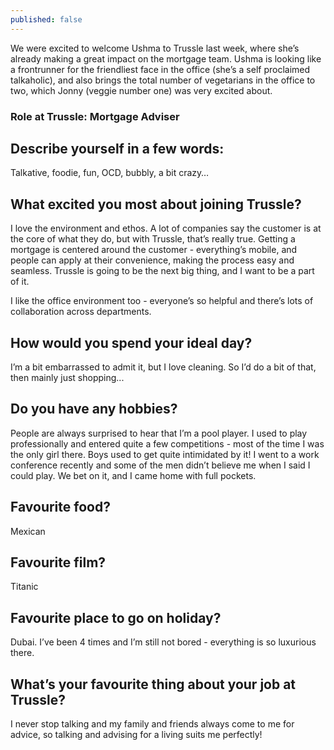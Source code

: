 ```yaml
---
published: false
---
```


We were excited to welcome Ushma to Trussle last week, where she’s already making a great impact on the mortgage team. Ushma is looking like a frontrunner for the friendliest face in the office (she’s a self proclaimed talkaholic), and also brings the total number of vegetarians in the office to two, which Jonny (veggie number one) was very excited about. 

### Role at Trussle: Mortgage Adviser

## Describe yourself in a few words:
Talkative, foodie, fun, OCD, bubbly, a bit crazy…

## What excited you most about joining Trussle?
I love the environment and ethos. A lot of companies say the customer is at the core of what they do, but with Trussle, that’s really true. Getting a mortgage is centered around the customer - everything’s mobile, and people can apply at their convenience, making the process easy and seamless. Trussle is going to be the next big thing, and I want to be a part of it.

I like the office environment too - everyone’s so helpful and there’s lots of collaboration across departments. 

## How would you spend your ideal day?
I’m a bit embarrassed to admit it, but I love cleaning. So I’d do a bit of that, then mainly just shopping...

## Do you have any hobbies?
People are always surprised to hear that I’m a pool player. I used to play professionally and entered quite a few competitions - most of the time I was the only girl there. Boys used to get quite intimidated by it! I went to a work conference recently and some of the men didn’t believe me when I said I could play. We bet on it, and I came home with full pockets.  

## Favourite food?
Mexican 

## Favourite film?
Titanic

## Favourite place to go on holiday?
Dubai. I’ve been 4 times and I’m still not bored - everything is so luxurious there. 

## What’s your favourite thing about your job at Trussle?
I never stop talking and my family and friends always come to me for advice, so talking and advising for a living suits me perfectly!

